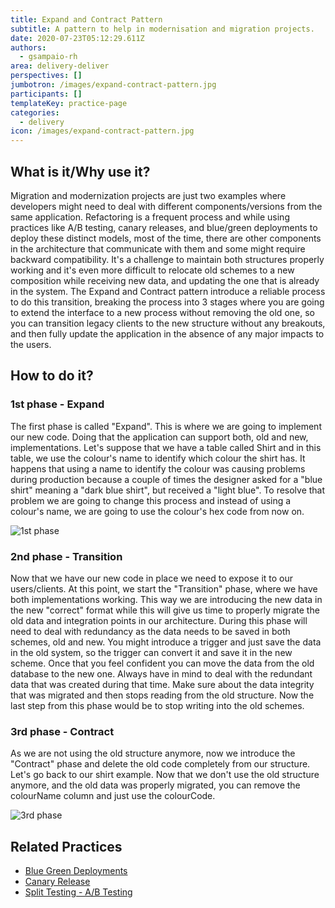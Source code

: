 ```yaml
---
title: Expand and Contract Pattern
subtitle: A pattern to help in modernisation and migration projects.
date: 2020-07-23T05:12:29.611Z
authors:
  - gsampaio-rh
area: delivery-deliver
perspectives: []
jumbotron: /images/expand-contract-pattern.jpg
participants: []
templateKey: practice-page
categories: 
  - delivery
icon: /images/expand-contract-pattern.jpg
---
```

## What is it/Why use it?

Migration and modernization projects are just two examples where developers might need to deal with different components/versions from the same application. Refactoring is a frequent process and while using practices like A/B testing, canary releases, and blue/green deployments to deploy these distinct models, most of the time, there are other components in the architecture that communicate with them and some might require backward compatibility. It's a challenge to maintain both structures properly working and it's even more difficult to relocate old schemes to a new composition while receiving new data, and updating the one that is already in the system. The Expand and Contract pattern introduce a reliable process to do this transition, breaking the process into 3 stages where you are going to extend the interface to a new process without removing the old one, so you can transition legacy clients to the new structure without any breakouts, and then fully update the application in the absence of any major impacts to the users.

## How to do it?

### 1st phase - Expand 

The first phase is called "Expand". This is where we are going to implement our new code. Doing that the application can support both, old and new, implementations. Let's suppose that we have a table called Shirt and in this table, we use the colour's name to identify which colour the shirt has. It happens that using a name to identify the colour was causing problems during production because a couple of times the designer asked for a "blue shirt" meaning a "dark blue shirt", but received a "light blue". To resolve that problem we are going to change this process and instead of using a colour's name, we are going to use the colour's hex code from now on.

![1st phase](/images/expand-contract-pattern-1-.jpg "Expand phase")

### 2nd phase - Transition 

Now that we have our new code in place we need to expose it to our users/clients. At this point, we start the "Transition" phase, where we have both implementations working. This way we are introducing the new data in the new "correct" format while this will give us time to properly migrate the old data and integration points in our architecture. During this phase will need to deal with redundancy as the data needs to be saved in both schemes, old and new. You might introduce a trigger and just save the data in the old system, so the trigger can convert it and save it in the new scheme. Once that you feel confident you can move the data from the old database to the new one. Always have in mind to deal with the redundant data that was created during that time. Make sure about the data integrity that was migrated and then stops reading from the old structure. Now the last step from this phase would be to stop writing into the old schemes.

### 3rd phase - Contract 

As we are not using the old structure anymore, now we introduce the "Contract" phase and delete the old code completely from our structure. Let's go back to our shirt example. Now that we don't use the old structure anymore, and the old data was properly migrated, you can remove the colourName column and just use the colourCode.

![3rd phase](/images/expand-contract-pattern-2-.jpg "Contract phase")

## Related Practices



* [Blue Green Deployments](https://openpracticelibrary.com/practice/blue-green-deployments/)
* [Canary Release](https://openpracticelibrary.com/practice/canary-release/)
* [Split Testing - A/B Testing](https://openpracticelibrary.com/practice/split-testing-a-b-testing/)